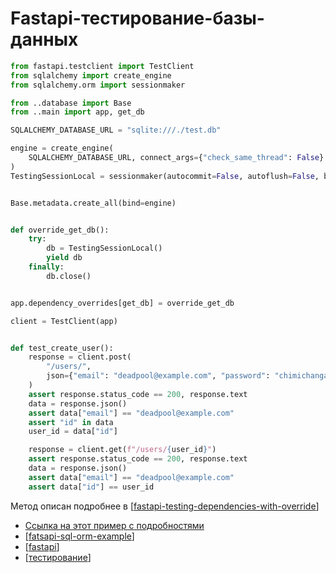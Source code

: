 # Fastapi-тестирование-базы-данных

```python
from fastapi.testclient import TestClient
from sqlalchemy import create_engine
from sqlalchemy.orm import sessionmaker

from ..database import Base
from ..main import app, get_db

SQLALCHEMY_DATABASE_URL = "sqlite:///./test.db"

engine = create_engine(
    SQLALCHEMY_DATABASE_URL, connect_args={"check_same_thread": False}
)
TestingSessionLocal = sessionmaker(autocommit=False, autoflush=False, bind=engine)


Base.metadata.create_all(bind=engine)


def override_get_db():
    try:
        db = TestingSessionLocal()
        yield db
    finally:
        db.close()


app.dependency_overrides[get_db] = override_get_db

client = TestClient(app)


def test_create_user():
    response = client.post(
        "/users/",
        json={"email": "deadpool@example.com", "password": "chimichangas4life"},
    )
    assert response.status_code == 200, response.text
    data = response.json()
    assert data["email"] == "deadpool@example.com"
    assert "id" in data
    user_id = data["id"]

    response = client.get(f"/users/{user_id}")
    assert response.status_code == 200, response.text
    data = response.json()
    assert data["email"] == "deadpool@example.com"
    assert data["id"] == user_id
```

Метод описан подробнее в [[fastapi-testing-dependencies-with-override]]

- [Ссылка на этот пример с подробностями](https://fastapi.tiangolo.com/advanced/testing-database/)
- [[fatsapi-sql-orm-example]]
- [[fastapi]]
- [[тестирование]]

[//begin]: # "Autogenerated link references for markdown compatibility"
[fastapi-testing-dependencies-with-override]: fastapi-testing-dependencies-with-override "Fastapi testing dependencies with owerride"
[fatsapi-sql-orm-example]: fatsapi-sql-orm-example "Fatsapi-sql-orm-example"
[fastapi]: ../lists/fastapi "Fastapi"
[тестирование]: ../lists/тестирование "Основные принципы тестровния"
[//end]: # "Autogenerated link references"
